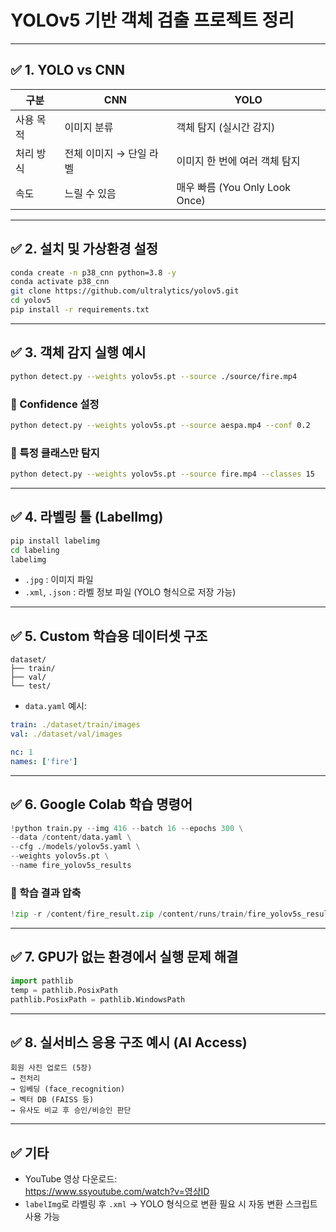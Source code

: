 
# YOLOv5 기반 객체 검출 프로젝트 정리

---

## ✅ 1. YOLO vs CNN

| 구분        | CNN                      | YOLO                          |
|-------------|---------------------------|-------------------------------|
| 사용 목적   | 이미지 분류               | 객체 탐지 (실시간 감지)       |
| 처리 방식   | 전체 이미지 → 단일 라벨   | 이미지 한 번에 여러 객체 탐지 |
| 속도        | 느릴 수 있음              | 매우 빠름 (You Only Look Once) |

---

## ✅ 2. 설치 및 가상환경 설정

```bash
conda create -n p38_cnn python=3.8 -y
conda activate p38_cnn
git clone https://github.com/ultralytics/yolov5.git
cd yolov5
pip install -r requirements.txt
```

---

## ✅ 3. 객체 감지 실행 예시

```bash
python detect.py --weights yolov5s.pt --source ./source/fire.mp4
```

### 🔹 Confidence 설정
```bash
python detect.py --weights yolov5s.pt --source aespa.mp4 --conf 0.2
```

### 🔹 특정 클래스만 탐지
```bash
python detect.py --weights yolov5s.pt --source fire.mp4 --classes 15
```

---

## ✅ 4. 라벨링 툴 (LabelImg)

```bash
pip install labelimg
cd labeling
labelimg
```

- `.jpg` : 이미지 파일  
- `.xml`, `.json` : 라벨 정보 파일 (YOLO 형식으로 저장 가능)

---

## ✅ 5. Custom 학습용 데이터셋 구조

```
dataset/
├── train/
├── val/
└── test/
```

- `data.yaml` 예시:

```yaml
train: ./dataset/train/images
val: ./dataset/val/images

nc: 1
names: ['fire']
```

---

## ✅ 6. Google Colab 학습 명령어

```python
!python train.py --img 416 --batch 16 --epochs 300 \
--data /content/data.yaml \
--cfg ./models/yolov5s.yaml \
--weights yolov5s.pt \
--name fire_yolov5s_results
```

### 🔹 학습 결과 압축

```python
!zip -r /content/fire_result.zip /content/runs/train/fire_yolov5s_results/
```

---

## ✅ 7. GPU가 없는 환경에서 실행 문제 해결

```python
import pathlib
temp = pathlib.PosixPath
pathlib.PosixPath = pathlib.WindowsPath
```

---

## ✅ 8. 실서비스 응용 구조 예시 (AI Access)

```
회원 사진 업로드 (5장)
→ 전처리
→ 임베딩 (face_recognition)
→ 벡터 DB (FAISS 등)
→ 유사도 비교 후 승인/비승인 판단
```

---

## ✅ 기타

- YouTube 영상 다운로드:  
  https://www.ssyoutube.com/watch?v=영상ID  
- `labelImg`로 라벨링 후 `.xml` → YOLO 형식으로 변환 필요 시 자동 변환 스크립트 사용 가능

